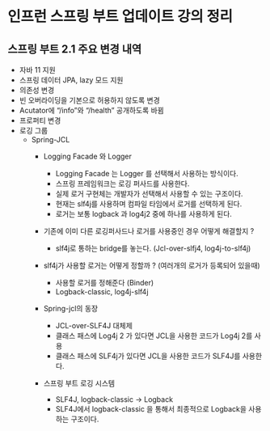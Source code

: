 # 인프런 스프링 부트 업데이트 강의 정리

## 스프링 부트 2.1 주요 변경 내역 
* 자바 11 지원
* 스프링 데이터 JPA, lazy 모드 지원
* 의존성 변경
* 빈 오버라이딩을 기본으로 허용하지 않도록 변경
* Acutator에 “/info”와 “/health” 공개하도록 바뀜
* 프로퍼티 변경
* 로깅 그룹
    * Spring-JCL
        * Logging Facade 와 Logger 
            * Logging Facade 는 Logger 를 선택해서 사용하는 방식이다. 
            * 스프링 프레임워크는 로깅 퍼사드를 사용한다.
            * 실제 로거 구현체는 개발자가 선택해서 사용할 수 있는 구조이다.
            * 현재는 slf4j를 사용하며 컴파일 타임에서 로거를 선택하게 된다. 
            * 로거는 보통 logback 과 log4j2 중에 하나를 사용하게 된다.

        * 기존에 이미 다른 로깅퍼사드나 로거를 사용중인 경우 어떻게 해결할지 ? 
            * slf4j로 통하는 bridge를 놓는다. (Jcl-over-slfj4, log4j-to-slf4j)
        * slf4j가 사용할 로거는 어떻게 정할까 ? (여러개의 로거가 등록되어 있을때) 
            * 사용할 로거를 정해준다 (Binder)
            * Logback-classic, log4j-slf4j
        * Spring-jcl의 동장
            * JCL-over-SLF4J 대체제
            * 클래스 패스에 Log4j 2 가 있다면 JCL을 사용한 코드가 Log4j 2를 사용
            * 클래스 패스에 SLF4j가 있다면 JCL을 사용한 코드가 SLF4J를 사용한다. 
        * 스프링 부트 로깅 시스템
            * SLF4J, logback-classic -> Logback
            * SLF4J에서 logback-classic 을 통해서 최종적으로 Logback을 사용하는 구조이다. 
